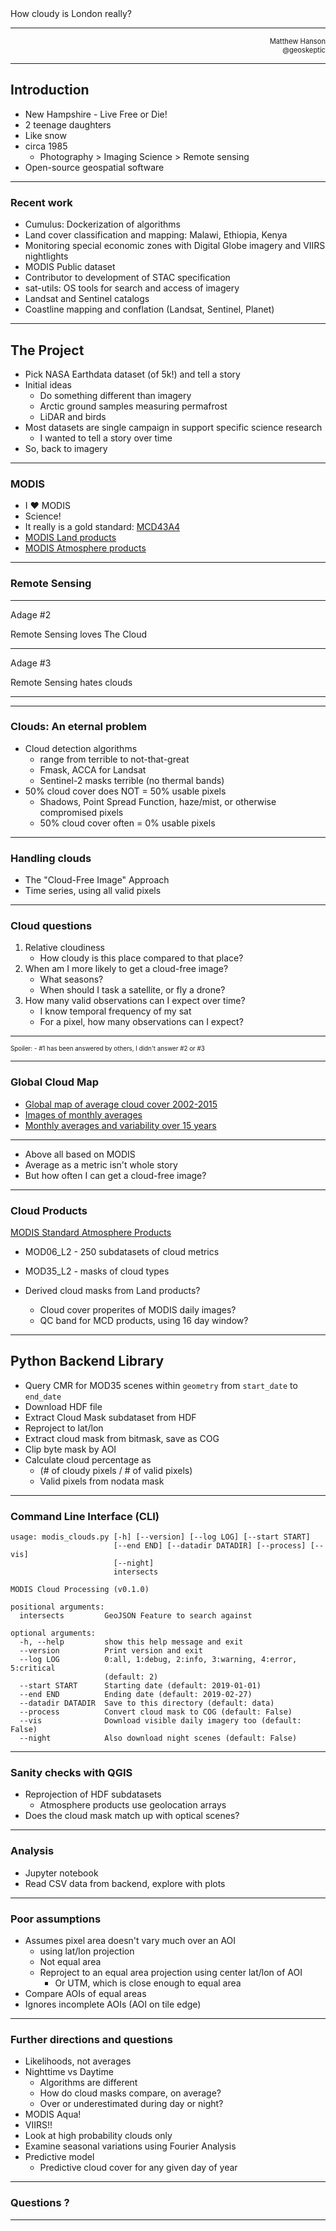 <div>How cloudy is London really?</div>
<hr />
<div>
    <div style="text-align: right; font-size: 80%">
        Matthew Hanson<br />
        @geoskeptic
    </div>
</div>

---

## Introduction

- New Hampshire - Live Free or Die!
- 2 teenage daughters
- Like snow
- circa 1985
  - Photography > Imaging Science > Remote sensing
- Open-source geospatial software

----

### Recent work

- Cumulus: Dockerization of algorithms
- Land cover classification and mapping: Malawi, Ethiopia, Kenya
- Monitoring special economic zones with Digital Globe imagery and VIIRS nightlights
- MODIS Public dataset
- Contributor to development of STAC specification
- sat-utils: OS tools for search and access of imagery
- Landsat and Sentinel catalogs
- Coastline mapping and conflation (Landsat, Sentinel, Planet)

---

## The Project

- Pick NASA Earthdata dataset (of 5k!) and tell a story
- Initial ideas
    - Do something different than imagery
    - Arctic ground samples measuring permafrost
    - LiDAR and birds
- Most datasets are single campaign in support specific science research
    - I wanted to tell a story over time
- So, back to imagery

----

### MODIS

- I :heart: MODIS
- Science!
- It really is a gold standard: [MCD43A4](https://lpdaac.usgs.gov/dataset_discovery/modis/modis_products_table/mcd43a4_v006)
- [MODIS Land products](https://lpdaac.usgs.gov/dataset_discovery/modis/modis_products_table)
- [MODIS Atmosphere products](https://modis-atmos.gsfc.nasa.gov/products/)

----

### Remote Sensing

-----
Adage #2

Remote Sensing loves The Cloud

-----
Adage #3

Remote Sensing hates clouds

-----

---

### Clouds: An eternal problem

- Cloud detection algorithms
    - range from terrible to not-that-great
    - Fmask, ACCA for Landsat
    - Sentinel-2 masks terrible (no thermal bands)
- 50% cloud cover does NOT = 50% usable pixels
    - Shadows, Point Spread Function, haze/mist, or otherwise compromised pixels
    - 50% cloud cover often = 0% usable pixels

----

### Handling clouds

- The "Cloud-Free Image" Approach
- Time series, using all valid pixels


----

### Cloud questions

1. Relative cloudiness
    - How cloudy is this place compared to that place?
2. When am I more likely to get a cloud-free image?
    - What seasons?
    - When should I task a satellite, or fly a drone?
3. How many valid observations can I expect over time?
    - I know temporal frequency of my sat
    - For a pixel, how many observations can I expect?

-----

<div class="fragment" style="font-size: 70%">
Spoiler:
- #1 has been answered by others, I didn't answer #2 or #3
</div>

----

### Global Cloud Map

- [Global map of average cloud cover 2002-2015](https://www.vox.com/2015/5/11/8585439/cloud-map-global)
- [Images of monthly averages](http://eclipsophile.com/global-cloud-cover/)
- [Monthly averages and variability over 15 years](https://www.earthenv.org/cloud)

-----

- Above all based on MODIS
- Average as a metric isn't whole story
- But how often I can get a cloud-free image?

----

### Cloud Products

[MODIS Standard Atmosphere Products](https://modis-atmosphere.gsfc.nasa.gov/products)

- MOD06_L2 - 250 subdatasets of cloud metrics
- MOD35_L2 - masks of cloud types

- Derived cloud masks from Land products?
    - Cloud cover properites of MODIS daily images?
    - QC band for MCD products, using 16 day window?

---

## Python Backend Library

- Query CMR for MOD35 scenes within `geometry` from `start_date` to `end_date`
- Download HDF file
- Extract Cloud Mask subdataset from HDF
- Reproject to lat/lon
- Extract cloud mask from bitmask, save as COG
- Clip byte mask by AOI
- Calculate cloud percentage as
    - (# of cloudy pixels / # of valid pixels)
    - Valid pixels from nodata mask

----

### Command Line Interface (CLI)

```
usage: modis_clouds.py [-h] [--version] [--log LOG] [--start START]
                       [--end END] [--datadir DATADIR] [--process] [--vis]
                       [--night]
                       intersects

MODIS Cloud Processing (v0.1.0)

positional arguments:
  intersects         GeoJSON Feature to search against

optional arguments:
  -h, --help         show this help message and exit
  --version          Print version and exit
  --log LOG          0:all, 1:debug, 2:info, 3:warning, 4:error, 5:critical
                     (default: 2)
  --start START      Starting date (default: 2019-01-01)
  --end END          Ending date (default: 2019-02-27)
  --datadir DATADIR  Save to this directory (default: data)
  --process          Convert cloud mask to COG (default: False)
  --vis              Download visible daily imagery too (default: False)
  --night            Also download night scenes (default: False)
```

----

### Sanity checks with QGIS

- Reprojection of HDF subdatasets
    - Atmosphere products use geolocation arrays
- Does the cloud mask match up with optical scenes?

---

### Analysis

- Jupyter notebook
- Read CSV data from backend, explore with plots

----

### Poor assumptions

- Assumes pixel area doesn't vary much over an AOI
    - using lat/lon projection
    - Not equal area
    - Reproject to an equal area projection using center lat/lon of AOI
        - Or UTM, which is close enough to equal area
- Compare AOIs of equal areas
- Ignores incomplete AOIs (AOI on tile edge)

----

### Further directions and questions

- Likelihoods, not averages
- Nighttime vs Daytime
    - Algorithms are different
    - How do cloud masks compare, on average?
    - Over or underestimated during day or night?
- MODIS Aqua!
- VIIRS!!
- Look at high probability clouds only
- Examine seasonal variations using Fourier Analysis
- Predictive model
    - Predictive cloud cover for any given day of year

----

### Questions ?

---
